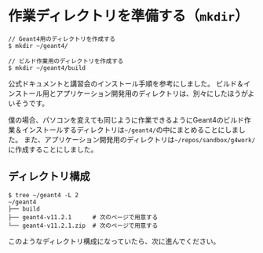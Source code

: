 # 作業ディレクトリを準備する（``mkdir``）

```console
// Geant4用のディレクトリを作成する
$ mkdir ~/geant4/

// ビルド作業用のディレクトリを作成する
$ mkdir ~/geant4/build
```

公式ドキュメントと講習会のインストール手順を参考にしました。
ビルド＆インストール用とアプリケーション開発用のディレクトリは、別々にしたほうがよいそうです。

僕の場合、パソコンを変えても同じように作業できるようにGeant4のビルド作業＆インストールするディレクトリは``~/geant4/``の中にまとめることにしました。
また、アプリケーション開発用のディレクトリは``~/repos/sandbox/g4work/``に作成することにしました。

## ディレクトリ構成

```console
$ tree ~/geant4 -L 2
~/geant4
├── build
├── geant4-v11.2.1      # 次のページで用意する
└── geant4-v11.2.1.zip  # 次のページで用意する
```

このようなディレクトリ構成になっていたら、次に進んでください。
